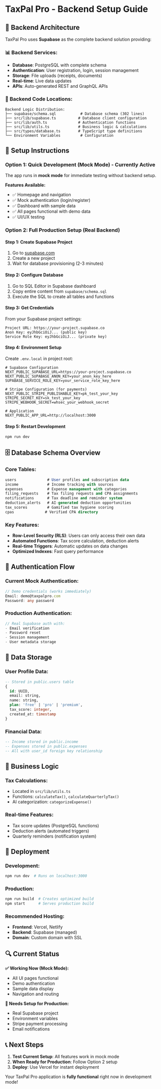 # TaxPal Pro - Backend Setup Guide

## 🚀 Backend Architecture

TaxPal Pro uses **Supabase** as the complete backend solution providing:

### 📊 **Backend Services:**
- **Database**: PostgreSQL with complete schema
- **Authentication**: User registration, login, session management
- **Storage**: File uploads (receipts, documents)
- **Real-time**: Live data updates
- **APIs**: Auto-generated REST and GraphQL APIs

### 📁 **Backend Code Locations:**

```
Backend Logic Distribution:
├── supabase/schema.sql           # Database schema (302 lines)
├── src/lib/supabase.ts          # Database client configuration
├── src/lib/auth.ts              # Authentication functions
├── src/lib/utils.ts             # Business logic & calculations
├── src/types/database.ts        # TypeScript type definitions
└── Environment Variables         # Configuration
```

## 🔧 **Setup Instructions**

### Option 1: Quick Development (Mock Mode) - Currently Active
The app runs in **mock mode** for immediate testing without backend setup.

**Features Available:**
- ✅ Homepage and navigation
- ✅ Mock authentication (login/register)
- ✅ Dashboard with sample data
- ✅ All pages functional with demo data
- ✅ UI/UX testing

### Option 2: Full Production Setup (Real Backend)

#### Step 1: Create Supabase Project
1. Go to [supabase.com](https://supabase.com)
2. Create a new project
3. Wait for database provisioning (2-3 minutes)

#### Step 2: Configure Database
1. Go to SQL Editor in Supabase dashboard
2. Copy entire content from `supabase/schema.sql`
3. Execute the SQL to create all tables and functions

#### Step 3: Get Credentials
From your Supabase project settings:
```
Project URL: https://your-project.supabase.co
Anon Key: eyJhbGciOiJ... (public key)
Service Role Key: eyJhbGciOiJ... (private key)
```

#### Step 4: Environment Setup
Create `.env.local` in project root:
```env
# Supabase Configuration
NEXT_PUBLIC_SUPABASE_URL=https://your-project.supabase.co
NEXT_PUBLIC_SUPABASE_ANON_KEY=your_anon_key_here
SUPABASE_SERVICE_ROLE_KEY=your_service_role_key_here

# Stripe Configuration (for payments)
NEXT_PUBLIC_STRIPE_PUBLISHABLE_KEY=pk_test_your_key
STRIPE_SECRET_KEY=sk_test_your_key
STRIPE_WEBHOOK_SECRET=whsec_your_webhook_secret

# Application
NEXT_PUBLIC_APP_URL=http://localhost:3000
```

#### Step 5: Restart Development
```bash
npm run dev
```

## 🗄️ **Database Schema Overview**

### Core Tables:
```sql
users              # User profiles and subscription data
income             # Income tracking with sources
expenses           # Expense management with categories  
filing_requests    # Tax filing requests and CPA assignments
notifications      # Tax deadline and reminder system
deduction_alerts   # AI-generated deduction opportunities
tax_scores         # Gamified tax hygiene scoring
cpas              # Verified CPA directory
```

### Key Features:
- **Row-Level Security (RLS)**: Users can only access their own data
- **Automated Functions**: Tax score calculation, deduction alerts
- **Real-time Triggers**: Automatic updates on data changes
- **Optimized Indexes**: Fast query performance

## 🔐 **Authentication Flow**

### Current Mock Authentication:
```typescript
// Demo credentials (works immediately)
Email: demo@taxpalpro.com
Password: any password
```

### Production Authentication:
```typescript
// Real Supabase auth with:
- Email verification
- Password reset
- Session management
- User metadata storage
```

## 💾 **Data Storage**

### User Profile Data:
```sql
-- Stored in public.users table
{
  id: UUID,
  email: string,
  name: string,
  plan: 'free' | 'pro' | 'premium',
  tax_score: integer,
  created_at: timestamp
}
```

### Financial Data:
```sql
-- Income stored in public.income
-- Expenses stored in public.expenses
-- All with user_id foreign key relationship
```

## 🧮 **Business Logic**

### Tax Calculations:
- Located in `src/lib/utils.ts`
- Functions: `calculateTax()`, `calculateQuarterlyTax()`
- AI categorization: `categorizeExpense()`

### Real-time Features:
- Tax score updates (PostgreSQL functions)
- Deduction alerts (automated triggers)
- Quarterly reminders (notification system)

## 🚀 **Deployment**

### Development:
```bash
npm run dev  # Runs on localhost:3000
```

### Production:
```bash
npm run build  # Creates optimized build
npm start      # Serves production build
```

### Recommended Hosting:
- **Frontend**: Vercel, Netlify
- **Backend**: Supabase (managed)
- **Domain**: Custom domain with SSL

## 🔍 **Current Status**

**✅ Working Now (Mock Mode):**
- All UI pages functional
- Demo authentication 
- Sample data display
- Navigation and routing

**🔧 Needs Setup for Production:**
- Real Supabase project
- Environment variables
- Stripe payment processing
- Email notifications

## 📞 **Next Steps**

1. **Test Current Setup**: All features work in mock mode
2. **When Ready for Production**: Follow Option 2 setup
3. **Deploy**: Use Vercel for instant deployment

Your TaxPal Pro application is **fully functional** right now in development mode! 